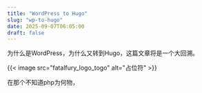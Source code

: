 ```yaml
---
title: "WordPress to Hugo"
slug: "wp-to-hugo"
date: 2025-09-07T06:05:00
draft: false
---
```


为什么是WordPress，为什么又转到Hugo，这篇文章将是一个大回溯。

{{< image src="fatalfury_logo_togo" alt="占位符" >}}

在那个不知道php为何物，
